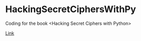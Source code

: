 # HackingSecretCiphersWithPy

Coding for the book &lt;Hacking Secret Ciphers with Python>

[Link](http://inventwithpython.com/hacking/practice/)
